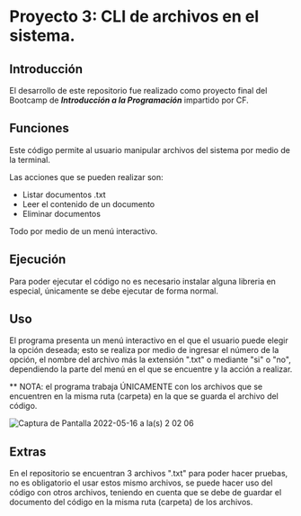# Proyecto 3: CLI de archivos en el sistema.

## Introducción 
El desarrollo de este repositorio fue realizado como proyecto final del Bootcamp de ***Introducción a la Programación*** impartido por CF.

## Funciones
Este código permite al usuario manipular archivos del sistema por medio de la terminal.

Las acciones que se pueden realizar son:
* Listar documentos .txt
* Leer el contenido de un documento
* Eliminar documentos

Todo por medio de un menú interactivo.

## Ejecución
Para poder ejecutar el código no es necesario instalar alguna libreria en especial, únicamente se debe ejecutar de forma normal.

## Uso
El programa presenta un menú interactivo en el que el usuario puede elegir la opción deseada; esto se realiza por medio de ingresar el número de la opción, el nombre del archivo más la extensión ".txt" o mediante "si" o "no", dependiendo la parte del menú en el que se encuentre y la acción a realizar. 

** NOTA: el programa trabaja ÚNICAMENTE con los archivos que se encuentren en la misma ruta (carpeta) en la que se guarda el archivo del código.

![Captura de Pantalla 2022-05-16 a la(s) 2 02 06](https://user-images.githubusercontent.com/101614867/168537044-9c0e60a6-3146-4e64-9cb8-80ce15bd284f.png)

## Extras
En el repositorio se encuentran 3 archivos ".txt" para poder hacer pruebas, no es obligatorio el usar estos mismo archivos, se puede hacer uso del código con otros archivos, teniendo en cuenta que se debe de guardar el documento del código en la misma ruta (carpeta) de los archivos.


